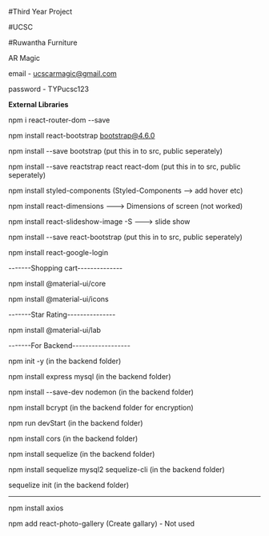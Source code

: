#Third Year Project

#UCSC

#Ruwantha Furniture

AR Magic

email - ucscarmagic@gmail.com

password - TYPucsc123

**External Libraries**

npm i react-router-dom --save

npm install react-bootstrap bootstrap@4.6.0

npm install --save bootstrap (put this in to src, public seperately)

npm install --save reactstrap react react-dom (put this in to src, public seperately)

npm install styled-components (Styled-Components --> add hover etc)

npm install react-dimensions ---> Dimensions of screen (not worked)

npm install react-slideshow-image -S ---> slide show

npm install --save react-bootstrap (put this in to src, public seperately) 

npm install react-google-login

-------Shopping cart--------------

npm install @material-ui/core

npm install @material-ui/icons

-------Star Rating---------------

npm install @material-ui/lab

-------For Backend------------------

npm init -y         (in the backend folder)

npm install express mysql   (in the backend folder)

npm install --save-dev nodemon  (in the backend folder)

npm install bcrypt  (in the backend folder for encryption)

npm run devStart  (in the backend folder)

npm install cors  (in the backend folder)

npm install sequelize (in the backend folder)

npm install sequelize mysql2 sequelize-cli (in the backend folder)

sequelize init (in the backend folder)

----------------------------------------

npm install axios

npm add react-photo-gallery (Create gallary) - Not used






